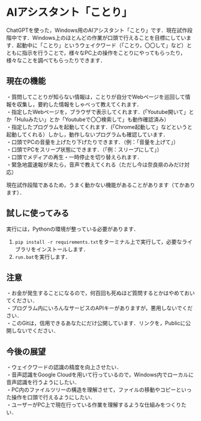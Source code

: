 # AIアシスタント「ことり」
ChatGPTを使った，Windows用のAIアシスタント「ことり」です．現在試作段階中です．Windows上のほとんどの作業が口頭で行えることを目標にしています．起動中に「ことり」というウェイクワード（「ことり，〇〇して」など）とともに指示を行うことで，様々なPC上の操作をことりにやってもらったり，様々なことを調べてもらったりできます．

## 現在の機能
・質問してことりが知らない情報は，ことりが自分でWebページを巡回して情報を収集し，要約した情報をしゃべって教えてくれます．    
・指定したWebページを，ブラウザで表示してくれます．(「Youtube開いて」とか「Huluみたい」とか「Youtubeで〇〇検索して」も動作確認済み）  
・指定したプログラムを起動してくれます．(「Chrome起動して」などというと起動してくれる）しかし，動作しないプログラムも確認しています．  
・口頭でPCの音量を上げたり下げたりできます．（例：「音量を上げて」）  
・口頭でPCをスリープ状態にできます．（「例：スリープにして」）  
・口頭でメディアの再生・一時停止を切り替えられます．  
・緊急地震速報が来たら，音声で教えてくれる（ただし今は奈良県のみだけ対応）

現在試作段階であるため，うまく動かない機能があることがあります（てかあります）．

## 試しに使ってみる
実行には，Pythonの環境が整っている必要があります．
1. `pip install -r requirements.txt`をターミナル上で実行して，必要なライブラリをインストールします．
2. `run.bat`を実行します．

## 注意
・お金が発生することになるので，何百回も死ぬほど質問するとかはやめておいてください．  
・プログラム内にいろんなサービスのAPIキーがありますが，悪用しないでください．  
・このGitは，信用できるあなたにだけ公開しています．リンクを，Publicに公開しないでください． 

## 今後の展望
・ウェイクワードの認識の精度を向上させたい．  
・音声認識をGoogle Cloudを用いて行っているので，Windows内でローカルに音声認識を行うようにしたい．  
・PC内のファイルツリーの構造を理解させて，ファイルの移動やコピーといった操作を口頭で行えるようにしたい．  
・ユーザーがPC上で現在行っている作業を理解するような仕組みをつくりたい．

